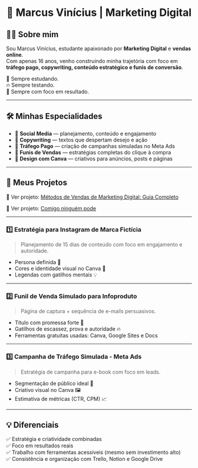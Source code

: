 <h1 align="center">🚀 Marcus Vinícius | Marketing Digital</h1>


## 👨‍💻 Sobre mim

Sou Marcus Vinícius, estudante apaixonado por **Marketing Digital** e **vendas online**.  
Com apenas 16 anos, venho construindo minha trajetória com foco em **tráfego pago, copywriting, conteúdo estratégico e funis de conversão**.

🧠 Sempre estudando.  
🔥 Sempre testando.  
🎯 Sempre com foco em resultado.

---

## 🛠️ Minhas Especialidades

- 📲 **Social Media** — planejamento, conteúdo e engajamento
- 💬 **Copywriting** — textos que despertam desejo e ação
- 🎯 **Tráfego Pago** — criação de campanhas simuladas no Meta Ads
- 🧩 **Funis de Vendas** — estratégias completas do clique à compra
- 🎨 **Design com Canva** — criativos para anúncios, posts e páginas

---

## 📂 Meus Projetos

🔗 Ver projeto: [Métodos de Vendas de Marketing Digital: Guia Completo](https://pay.kiwify.com.br/a60uto5)

🔗 Ver projeto: [Comigo ninguém pode](https://pay.kiwify.com.br/IgvGMlu)

---

### 1️⃣ Estratégia para Instagram de Marca Fictícia
> Planejamento de 15 dias de conteúdo com foco em engajamento e autoridade.

- Persona definida 🎯  
- Cores e identidade visual no Canva 🎨  
- Legendas com gatilhos mentais 💡


---

### 2️⃣ Funil de Venda Simulado para Infoproduto
> Página de captura + sequência de e-mails persuasivos.

- Título com promessa forte 💬  
- Gatilhos de escassez, prova e autoridade 🔥  
- Ferramentas gratuitas usadas: Canva, Google Sites e Docs



---

### 3️⃣ Campanha de Tráfego Simulada - Meta Ads
> Estratégia de campanha para e-book com foco em leads.

- Segmentação de público ideal 👥  
- Criativo visual no Canva 🖼️  
- Estimativa de métricas (CTR, CPM) 📈


---

## 💡 Diferenciais

✅ Estratégia e criatividade combinadas  
✅ Foco em resultados reais  
✅ Trabalho com ferramentas acessíveis (mesmo sem investimento alto)  
✅ Consistência e organização com Trello, Notion e Google Drive

          
          
